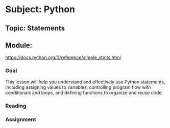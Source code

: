 # Subject: Python
## Topic: Statements 
## Module: 
<https://docs.python.org/3/reference/simple_stmts.html>



### Goal
This lesson will help you understand and effectively use Python statements, including assigning values to variables, controlling program flow with conditionals and loops, and defining functions to organize and reuse code.
### Reading 

### Assignment

